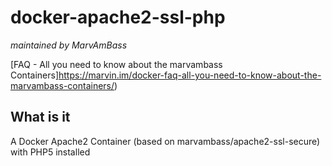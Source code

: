 # docker-apache2-ssl-php
_maintained by MarvAmBass_

[FAQ - All you need to know about the marvambass Containers]https://marvin.im/docker-faq-all-you-need-to-know-about-the-marvambass-containers/)

## What is it

A Docker Apache2 Container (based on marvambass/apache2-ssl-secure) with PHP5 installed
